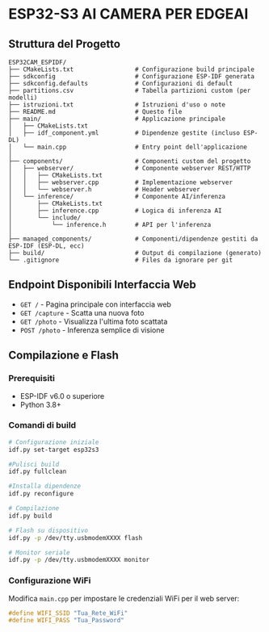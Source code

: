 # ESP32-S3 AI CAMERA PER EDGEAI


## Struttura del Progetto

```
ESP32CAM_ESPIDF/
├── CMakeLists.txt                 # Configurazione build principale
├── sdkconfig                      # Configurazione ESP-IDF generata
├── sdkconfig.defaults             # Configurazioni di default
├── partitions.csv                 # Tabella partizioni custom (per modelli)
├── istruzioni.txt                 # Istruzioni d'uso o note
├── README.md                      # Questo file
├── main/                          # Applicazione principale
│   ├── CMakeLists.txt
│   ├── idf_component.yml          # Dipendenze gestite (incluso ESP-DL)
│   └── main.cpp                   # Entry point dell'applicazione
│
├── components/                    # Componenti custom del progetto
│   ├── webserver/                 # Componente webserver REST/HTTP
│   │   ├── CMakeLists.txt
│   │   ├── webserver.cpp          # Implementazione webserver
│   │   └── webserver.h            # Header webserver
│   └── inference/                 # Componente AI/inferenza
│       ├── CMakeLists.txt
│       ├── inference.cpp          # Logica di inferenza AI
│       └── include/
│           └── inference.h        # API per l'inferenza
│
├── managed_components/            # Componenti/dipendenze gestiti da ESP-IDF (ESP-DL, ecc)
├── build/                         # Output di compilazione (generato)
└── .gitignore                     # Files da ignorare per git
```


## Endpoint Disponibili Interfaccia Web
- `GET /` - Pagina principale con interfaccia web
- `GET /capture` - Scatta una nuova foto
- `GET /photo` - Visualizza l'ultima foto scattata
- `POST /photo` - Inferenza semplice di visione


##  Compilazione e Flash

### Prerequisiti
- ESP-IDF v6.0 o superiore
- Python 3.8+

### Comandi di build
```bash
# Configurazione iniziale
idf.py set-target esp32s3

#Pulisci build
idf.py fullclean

#Installa dipendenze
idf.py reconfigure

# Compilazione
idf.py build

# Flash su dispositivo
idf.py -p /dev/tty.usbmodemXXXX flash

# Monitor seriale
idf.py -p /dev/tty.usbmodemXXXX monitor
```

### Configurazione WiFi
Modifica `main.cpp` per impostare le credenziali WiFi per il web server:
```cpp
#define WIFI_SSID "Tua_Rete_WiFi"
#define WIFI_PASS "Tua_Password"
```
